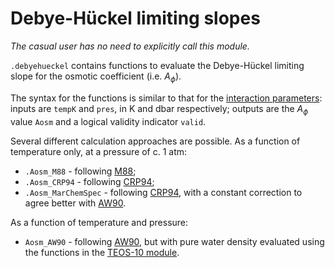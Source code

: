 <script type="text/x-mathjax-config">
MathJax.Hub.Config({tex2jax: {inlineMath: [['$','$'], ['\\(','\\)']]}});
</script>
<script src='https://cdnjs.cloudflare.com/ajax/libs/mathjax/2.7.5/MathJax.js?config=TeX-MML-AM_CHTML' async></script>

# Debye-Hückel limiting slopes

*The casual user has no need to explicitly call this module.*

`.debyehueckel` contains functions to evaluate the Debye-Hückel limiting slope for the osmotic coefficient (i.e. $A_\phi$).

The syntax for the functions is similar to that for the [interaction parameters](../parameters): inputs are `tempK` and `pres`, in K and dbar respectively; outputs are the $A_\phi$ value `Aosm` and a logical validity indicator `valid`.

Several different calculation approaches are possible. As a function of temperature only, at a pressure of c. 1 atm:

  * `.Aosm_M88` - following [M88](../../references/#M88);
  * `.Aosm_CRP94` - following [CRP94](../../references/#CRP94);
  * `.Aosm_MarChemSpec` - following [CRP94](../../references/#CRP94), with a constant correction to agree better with [AW90](../../references/#AW90).

As a function of temperature and pressure:

  * `Aosm_AW90` - following [AW90](../../references/#AW90), but with pure water density evaluated using the functions in the [TEOS-10 module](../teos10).
